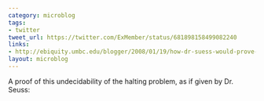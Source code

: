 ```yaml
---
category: microblog
tags:
- twitter
tweet_url: https://twitter.com/ExMember/status/681898158499082240
links:
- http://ebiquity.umbc.edu/blogger/2008/01/19/how-dr-suess-would-prove-the-halting-problem-undecidable/
layout: microblog
---
```

A proof of this undecidability of the halting problem, as if given by Dr. Seuss:
